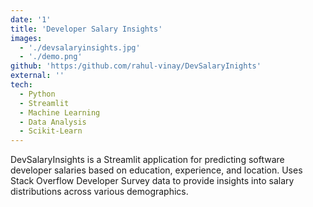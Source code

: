 ```yaml
---
date: '1'
title: 'Developer Salary Insights'
images:
  - './devsalaryinsights.jpg'
  - './demo.png'
github: 'https:/github.com/rahul-vinay/DevSalaryInights'
external: ''
tech:
  - Python
  - Streamlit
  - Machine Learning
  - Data Analysis
  - Scikit-Learn
---
```


DevSalaryInsights is a Streamlit application for predicting software developer salaries based on education, experience, and location. Uses Stack Overflow Developer Survey data to provide insights into salary distributions across various demographics.
